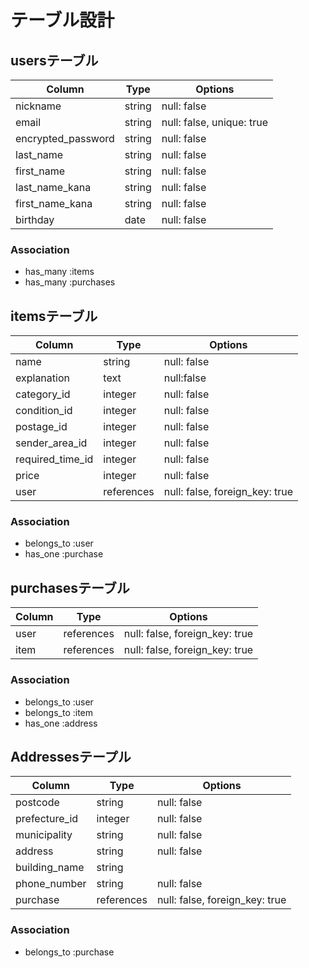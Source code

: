 # テーブル設計

## usersテーブル

| Column | Type | Options |
| --------------- | ------- | ----------- |
| nickname | string | null: false |
| email | string | null: false, unique: true |
| encrypted_password | string | null: false |
| last_name | string | null: false |
| first_name | string | null: false |
| last_name_kana | string | null: false |
| first_name_kana | string | null: false |
| birthday | date  | null: false |


### Association  
- has_many :items
- has_many :purchases  

## itemsテーブル

| Column | Type | Options |
| --------------- | ------- | ----------- |
| name | string | null: false |
| explanation | text | null:false |
| category_id | integer | null: false |
| condition_id | integer | null: false |
| postage_id | integer | null: false |
| sender_area_id | integer | null: false |
| required_time_id | integer | null: false |
| price | integer | null: false |
| user | references | null: false, foreign_key: true |

### Association
- belongs_to :user
- has_one :purchase

## purchasesテーブル
| Column | Type | Options |
| ---- | ------- | ----------- |
| user | references | null: false, foreign_key: true |
| item | references | null: false, foreign_key: true |

### Association
- belongs_to :user
- belongs_to :item
- has_one :address

## Addressesテープル
| Column | Type | Options |
| --------------- | ------- | ----------- |
| postcode | string | null: false |
| prefecture_id | integer | null: false |
| municipality | string | null: false |
| address | string | null: false |
| building_name | string |  |
| phone_number | string | null: false |
| purchase | references | null: false, foreign_key: true |
### Association
- belongs_to :purchase